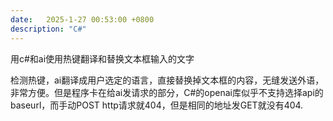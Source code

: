 ```yaml
---
date:   2025-1-27 00:53:00 +0800
description: "C#"
---
```



用c#和ai使用热键翻译和替换文本框输入的文字

检测热键，ai翻译成用户选定的语言，直接替换掉文本框的内容，无缝发送外语，非常方便。但是程序卡在给ai发请求的部分，C#的openai库似乎不支持选择api的baseurl，而手动POST http请求就404，但是相同的地址发GET就没有404.